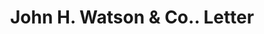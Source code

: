 ---
doi: 10.7916/D8TQ7CRS
date_other: '1870'
date_other_textual: '1870'
form: correspondence
genre:
- Letters (correspondence)
name:
- John H. Watson & Co.
object_in_context_url: https://biggert.cul.columbia.edu/items/view/ave_biggert_01911
subject_hierarchical_geographic:
- New York, New York, United States
subject_name:
- John H. Watson & Co.
title: John H. Watson & Co.. Letter
sort_title: John H. Watson & Co.. Letter
call_number: ave_biggert_01911
coordinates:
- 40.71277777777778,-74.00583333333333
pid: ave_biggert_01911
identifiers: ave_biggert_01911
permalink: /biggert/ave_biggert_01911/
layout: iiif-image-page
---
